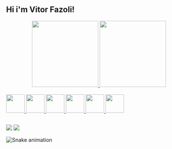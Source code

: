 ## Hi i'm Vitor Fazoli!
<div align="center">
  <a href="https://github.com/Vitor-Fazoli">
  <img height="180em" src="https://github-readme-stats.vercel.app/api?username=Vitor-Fazoli&show_icons=true&theme=algolia&include_all_commits=true&count_private=true"/>
  <img height="180em" src="https://github-readme-stats.vercel.app/api/top-langs/?username=Vitor-Fazoli&layout=compact&langs_count=7&theme=algolia"/>
</div>
<div style="display: inline_block;"><br>
  <link rel="stylesheet" href="https://cdn.jsdelivr.net/gh/devicons/devicon@v2.15.1/devicon.min.css"> 
  <img text-align="center" height="50em" src="https://cdn.jsdelivr.net/gh/devicons/devicon/icons/html5/html5-plain.svg" />
  <img text-align="center" height="50em" src="https://cdn.jsdelivr.net/gh/devicons/devicon/icons/css3/css3-plain.svg" />
  <img text-align="center" height="50em" src="https://cdn.jsdelivr.net/gh/devicons/devicon/icons/javascript/javascript-original.svg" />
  <img text-align="center" height="50em" src="https://cdn.jsdelivr.net/gh/devicons/devicon/icons/java/java-plain.svg" />
  <img text-align="center" height="50em" src="https://cdn.jsdelivr.net/gh/devicons/devicon/icons/csharp/csharp-plain.svg" />
  <img text-align="center" height="50em" src="https://cdn.jsdelivr.net/gh/devicons/devicon/icons/python/python-plain.svg" />
</div>
  
  ##
 
<div>
  <a href = "mailto:vhfazoli@gmail.com"><img src="https://img.shields.io/badge/-Gmail-%23333?style=for-the-badge&logo=gmail&logoColor=white" target="_blank"></a>
  <a href="https://www.linkedin.com/in/vitor-hugo-fazoli-da-silva-84776520a/" target="_blank"><img src="https://img.shields.io/badge/-LinkedIn-%230077B5?style=for-the-badge&logo=linkedin&logoColor=white" target="_blank"></a> 
 
  ![Snake animation](https://raw.githubusercontent.com/Vitor-Fazoli/Vitor-Fazoli/output/github-contribution-grid-snake.svg)
  
</div>
